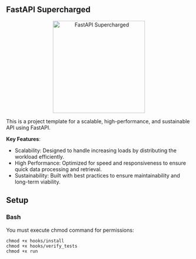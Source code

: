 ## FastAPI Supercharged
<div style="text-align: center;">
    <img src="https://i.ibb.co/ZKWF7sf/DALL-E-2024-10-02-13-44-46-A-creative-and-modern-illustration-representing-Fast-API-as-a-Supercharge.webp" alt="FastAPI Supercharged" width="250"/>
</div>

This is a project template for a scalable, high-performance, and sustainable API using FastAPI.

**Key Features**:
- Scalability: Designed to handle increasing loads by distributing the workload efficiently.
- High Performance: Optimized for speed and responsiveness to ensure quick data processing and retrieval.
- Sustainability: Built with best practices to ensure maintainability and long-term viability.

## Setup

### Bash

You must execute chmod command for permissions:
```
chmod +x hooks/install 
chmod +x hooks/verify_tests
chmod +x run
```

